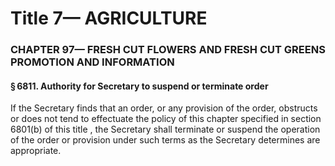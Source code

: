 
# Title 7— AGRICULTURE
### CHAPTER 97— FRESH CUT FLOWERS AND FRESH CUT GREENS PROMOTION AND INFORMATION
#### § 6811. Authority for Secretary to suspend or terminate order

If the Secretary finds that an order, or any provision of the order, obstructs or does not tend to effectuate the policy of this chapter specified in section 6801(b) of this title , the Secretary shall terminate or suspend the operation of the order or provision under such terms as the Secretary determines are appropriate.
